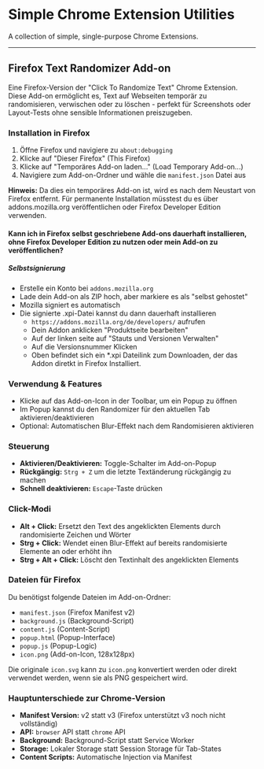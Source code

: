 # Simple Chrome Extension Utilities

A collection of simple, single-purpose Chrome Extensions.

---

## Firefox Text Randomizer Add-on

Eine Firefox-Version der "Click To Randomize Text" Chrome Extension. Diese Add-on ermöglicht es, Text auf Webseiten temporär zu randomisieren, verwischen oder zu löschen - perfekt für Screenshots oder Layout-Tests ohne sensible Informationen preiszugeben.

### Installation in Firefox

1. Öffne Firefox und navigiere zu `about:debugging`
2. Klicke auf "Dieser Firefox" (This Firefox)
3. Klicke auf "Temporäres Add-on laden..." (Load Temporary Add-on...)
4. Navigiere zum Add-on-Ordner und wähle die `manifest.json` Datei aus

**Hinweis:** Da dies ein temporäres Add-on ist, wird es nach dem Neustart von Firefox entfernt. Für permanente Installation müsstest du es über addons.mozilla.org veröffentlichen oder Firefox Developer Edition verwenden.

#### Kann ich in Firefox selbst geschriebene Add-ons dauerhaft installieren, ohne Firefox Developer Edition zu nutzen oder mein Add-on zu veröffentlichen?

##### Selbstsignierung

- Erstelle ein Konto bei `addons.mozilla.org`
- Lade dein Add-on als ZIP hoch, aber markiere es als "selbst gehostet"
- Mozilla signiert es automatisch
- Die signierte .xpi-Datei kannst du dann dauerhaft installieren
  - `https://addons.mozilla.org/de/developers/` aufrufen
  - Dein Addon anklicken "Produktseite bearbeiten"
  - Auf der linken seite auf "Stauts und Versionen Verwalten"
  - Auf die Versionsnummer Klicken
  - Oben befindet sich ein *.xpi Dateilink zum Downloaden, der das Addon diretkt in Firefox Installiert.

### Verwendung & Features

- Klicke auf das Add-on-Icon in der Toolbar, um ein Popup zu öffnen
- Im Popup kannst du den Randomizer für den aktuellen Tab aktivieren/deaktivieren
- Optional: Automatischen Blur-Effekt nach dem Randomisieren aktivieren

### Steuerung

- **Aktivieren/Deaktivieren:** Toggle-Schalter im Add-on-Popup
- **Rückgängig:** `Strg + Z` um die letzte Textänderung rückgängig zu machen
- **Schnell deaktivieren:** `Escape`-Taste drücken

### Click-Modi

- **Alt + Click:** Ersetzt den Text des angeklickten Elements durch randomisierte Zeichen und Wörter
- **Strg + Click:** Wendet einen Blur-Effekt auf bereits randomisierte Elemente an oder erhöht ihn
- **Strg + Alt + Click:** Löscht den Textinhalt des angeklickten Elements

### Dateien für Firefox

Du benötigst folgende Dateien im Add-on-Ordner:

- `manifest.json` (Firefox Manifest v2)
- `background.js` (Background-Script)
- `content.js` (Content-Script)
- `popup.html` (Popup-Interface)
- `popup.js` (Popup-Logic)
- `icon.png` (Add-on-Icon, 128x128px)

Die originale `icon.svg` kann zu `icon.png` konvertiert werden oder direkt verwendet werden, wenn sie als PNG gespeichert wird.

### Hauptunterschiede zur Chrome-Version

- **Manifest Version:** v2 statt v3 (Firefox unterstützt v3 noch nicht vollständig)
- **API:** `browser` API statt `chrome` API
- **Background:** Background-Script statt Service Worker
- **Storage:** Lokaler Storage statt Session Storage für Tab-States
- **Content Scripts:** Automatische Injection via Manifest
